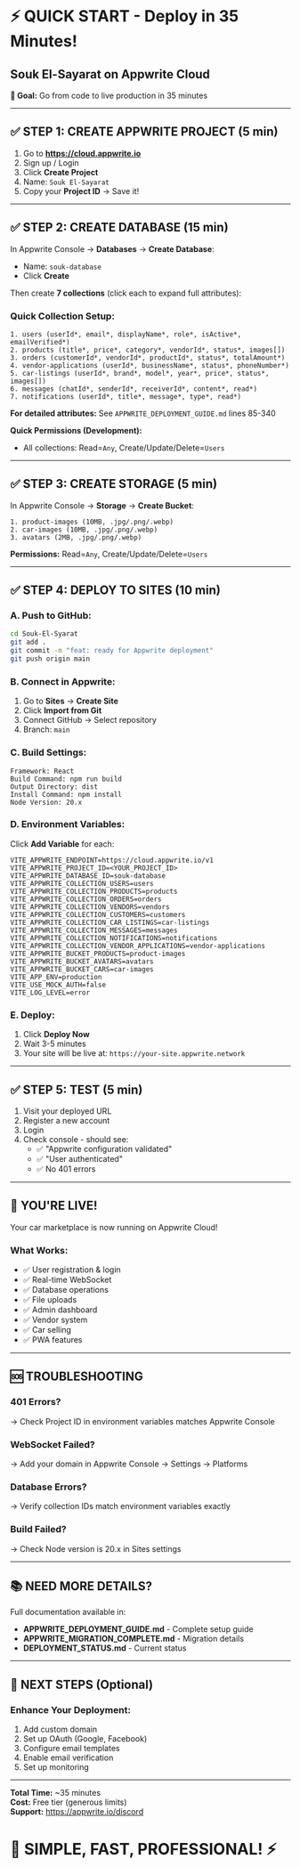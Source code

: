 # ⚡ QUICK START - Deploy in 35 Minutes!
## Souk El-Sayarat on Appwrite Cloud

**🎯 Goal:** Go from code to live production in 35 minutes

---

## ✅ STEP 1: CREATE APPWRITE PROJECT (5 min)

1. Go to **https://cloud.appwrite.io**
2. Sign up / Login
3. Click **Create Project**
4. Name: `Souk El-Sayarat`
5. Copy your **Project ID** → Save it!

---

## ✅ STEP 2: CREATE DATABASE (15 min)

In Appwrite Console → **Databases** → **Create Database**:
- Name: `souk-database`
- Click **Create**

Then create **7 collections** (click each to expand full attributes):

### Quick Collection Setup:

```
1. users (userId*, email*, displayName*, role*, isActive*, emailVerified*)
2. products (title*, price*, category*, vendorId*, status*, images[])
3. orders (customerId*, vendorId*, productId*, status*, totalAmount*)
4. vendor-applications (userId*, businessName*, status*, phoneNumber*)
5. car-listings (userId*, brand*, model*, year*, price*, status*, images[])
6. messages (chatId*, senderId*, receiverId*, content*, read*)
7. notifications (userId*, title*, message*, type*, read*)
```

**For detailed attributes:** See `APPWRITE_DEPLOYMENT_GUIDE.md` lines 85-340

**Quick Permissions (Development):**
- All collections: Read=`Any`, Create/Update/Delete=`Users`

---

## ✅ STEP 3: CREATE STORAGE (5 min)

In Appwrite Console → **Storage** → **Create Bucket**:

```
1. product-images (10MB, .jpg/.png/.webp)
2. car-images (10MB, .jpg/.png/.webp)
3. avatars (2MB, .jpg/.png/.webp)
```

**Permissions:** Read=`Any`, Create/Update/Delete=`Users`

---

## ✅ STEP 4: DEPLOY TO SITES (10 min)

### A. Push to GitHub:
```bash
cd Souk-El-Syarat
git add .
git commit -m "feat: ready for Appwrite deployment"
git push origin main
```

### B. Connect in Appwrite:
1. Go to **Sites** → **Create Site**
2. Click **Import from Git**
3. Connect GitHub → Select repository
4. Branch: `main`

### C. Build Settings:
```
Framework: React
Build Command: npm run build
Output Directory: dist
Install Command: npm install
Node Version: 20.x
```

### D. Environment Variables:
Click **Add Variable** for each:

```env
VITE_APPWRITE_ENDPOINT=https://cloud.appwrite.io/v1
VITE_APPWRITE_PROJECT_ID=<YOUR_PROJECT_ID>
VITE_APPWRITE_DATABASE_ID=souk-database
VITE_APPWRITE_COLLECTION_USERS=users
VITE_APPWRITE_COLLECTION_PRODUCTS=products
VITE_APPWRITE_COLLECTION_ORDERS=orders
VITE_APPWRITE_COLLECTION_VENDORS=vendors
VITE_APPWRITE_COLLECTION_CUSTOMERS=customers
VITE_APPWRITE_COLLECTION_CAR_LISTINGS=car-listings
VITE_APPWRITE_COLLECTION_MESSAGES=messages
VITE_APPWRITE_COLLECTION_NOTIFICATIONS=notifications
VITE_APPWRITE_COLLECTION_VENDOR_APPLICATIONS=vendor-applications
VITE_APPWRITE_BUCKET_PRODUCTS=product-images
VITE_APPWRITE_BUCKET_AVATARS=avatars
VITE_APPWRITE_BUCKET_CARS=car-images
VITE_APP_ENV=production
VITE_USE_MOCK_AUTH=false
VITE_LOG_LEVEL=error
```

### E. Deploy:
1. Click **Deploy Now**
2. Wait 3-5 minutes
3. Your site will be live at: `https://your-site.appwrite.network`

---

## ✅ STEP 5: TEST (5 min)

1. Visit your deployed URL
2. Register a new account
3. Login
4. Check console - should see:
   - ✅ "Appwrite configuration validated"
   - ✅ "User authenticated"
   - ✅ No 401 errors

---

## 🎉 YOU'RE LIVE!

Your car marketplace is now running on Appwrite Cloud!

### What Works:
- ✅ User registration & login
- ✅ Real-time WebSocket
- ✅ Database operations
- ✅ File uploads
- ✅ Admin dashboard
- ✅ Vendor system
- ✅ Car selling
- ✅ PWA features

---

## 🆘 TROUBLESHOOTING

### 401 Errors?
→ Check Project ID in environment variables matches Appwrite Console

### WebSocket Failed?
→ Add your domain in Appwrite Console → Settings → Platforms

### Database Errors?
→ Verify collection IDs match environment variables exactly

### Build Failed?
→ Check Node version is 20.x in Sites settings

---

## 📚 NEED MORE DETAILS?

Full documentation available in:
- **APPWRITE_DEPLOYMENT_GUIDE.md** - Complete setup guide
- **APPWRITE_MIGRATION_COMPLETE.md** - Migration details
- **DEPLOYMENT_STATUS.md** - Current status

---

## 🚀 NEXT STEPS (Optional)

### Enhance Your Deployment:
1. Add custom domain
2. Set up OAuth (Google, Facebook)
3. Configure email templates
4. Enable email verification
5. Set up monitoring

---

**Total Time:** ~35 minutes  
**Cost:** Free tier (generous limits)  
**Support:** https://appwrite.io/discord

# 🎯 SIMPLE, FAST, PROFESSIONAL! ⚡

